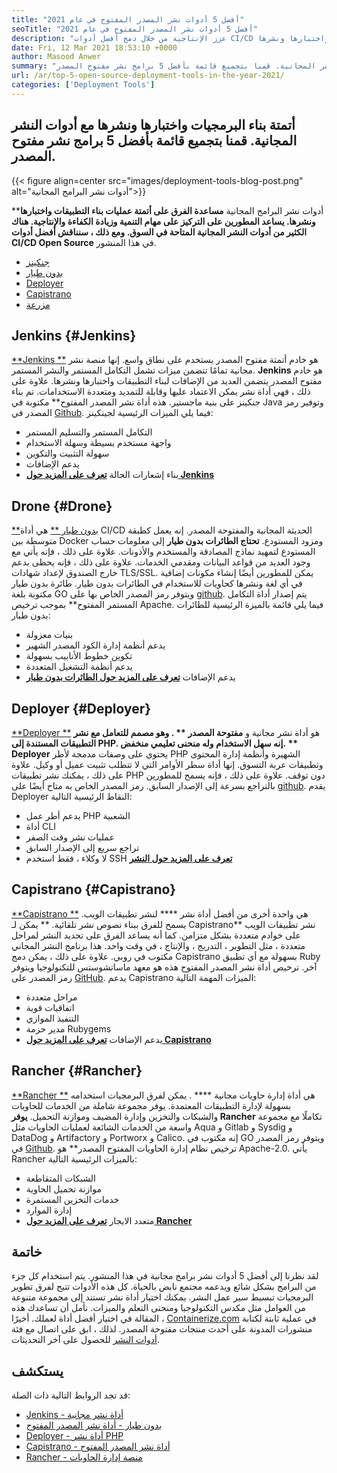 ```yaml
---
title: "أفضل 5 أدوات نشر المصدر المفتوح في عام 2021" 
seoTitle: "أفضل 5 أدوات نشر المصدر المفتوح في عام 2021" 
description: "عزز الإنتاجية من خلال دمج أفضل أدوات CI/CD مفتوحة المصدر ، والتي تسمح للفرق بأتمتة عمليات بناء البرمجيات واختبارها ونشرها." 
date: Fri, 12 Mar 2021 18:53:10 +0000
author: Masood Anwer
summary: "أتمتة بناء البرامج واختبارها ونشر سير العمل مع أدوات النشر المجانية. قمنا بتجميع قائمة بأفضل 5 برامج نشر مفتوح المصدر." 
url: /ar/top-5-open-source-deployment-tools-in-the-year-2021/
categories: ['Deployment Tools']
---
```


## أتمتة بناء البرمجيات واختبارها ونشرها مع أدوات النشر المجانية. قمنا بتجميع قائمة بأفضل 5 برامج نشر مفتوح المصدر.

{{< figure align=center src="images/deployment-tools-blog-post.png" alt="أدوات نشر البرامج المجانية">}}

**أدوات نشر البرامج المجانية  **مساعدة الفرق على أتمتة عمليات بناء التطبيقات واختبارها ونشرها. يساعد المطورين على التركيز على مهام التنمية وزيادة الكفاءة والإنتاجية. هناك الكثير من أدوات النشر المجانية المتاحة في السوق. ومع ذلك ، سنناقش أفضل أدوات CI/CD Open Source**  في هذا المنشور.
  * [جنكينز][1]
  * [بدون طيار][2]
  * [Deployer][3]
  * [Capistrano][4]
  * [مزرعة][5]

## Jenkins   {#Jenkins}
[**Jenkins **][6] هو خادم أتمتة مفتوح المصدر يستخدم على نطاق واسع. إنها منصة نشر مجانية تمامًا تتضمن ميزات تشمل التكامل المستمر والنشر المستمر.  **Jenkins**   هو خادم مفتوح المصدر يتضمن العديد من الإضافات لبناء التطبيقات واختبارها ونشرها. علاوة على ذلك ، فهي أداة نشر يمكن الاعتماد عليها وقابلة للتمديد ومتعددة الاستخدامات. تم بناء جنكينز على بنية ماجستير. هذه أداة نشر المصدر المفتوح** مكتوبة في Java وتوفير رمز المصدر في [Github][7].
فيما يلي الميزات الرئيسية لجينكينز:
  * التكامل المستمر والتسليم المستمر
  * واجهة مستخدم بسيطة وسهلة الاستخدام
  * سهولة التثبيت والتكوين
  * يدعم الإضافات
  * بناء إشعارات الحالة
[ **تعرف على المزيد حول Jenkins** ][8]

## Drone   {#Drone}
[**بدون طيار **][9] هي أداة CI/CD الحديثة المجانية والمفتوحة المصدر. إنه يعمل كطبقة متوسطة بين Docker ومزود المستودع.  **تحتاج الطائرات بدون طيار**   إلى معلومات حساب المستودع لتمهيد نماذج المصادقة والمستخدم والأذونات. علاوة على ذلك ، فإنه يأتي مع وجود العديد من قواعد البيانات ومقدمي الخدمات. علاوة على ذلك ، فإنه يحظى بدعم خارج الصندوق لإعداد شهادات TLS/SSL. يمكن للمطورين أيضًا إنشاء مكونات إضافية في أي لغة ونشرها كحاويات للاستخدام في الطائرات بدون طيار. طائرة بدون طيار مكتوبة بلغة GO ويتوفر رمز المصدر الخاص بها على [github][10]. يتم إصدار أداة التكامل المستمر المفتوح** بموجب ترخيص Apache.
فيما يلي قائمة بالميزة الرئيسية للطائرات بدون طيار:
  * بنيات معزولة
  * يدعم أنظمة إدارة الكود المصدر الشهير
  * تكوين خطوط الأنابيب بسهولة
  * يدعم أنظمة التشغيل المتعددة
  * يدعم الإضافات
[ **تعرف على المزيد حول الطائرات بدون طيار** ][11]

## Deployer   {#Deployer}
[**Deployer **][12] هو أداة نشر مجانية و  **مفتوحة المصدر ** . وهو مصمم للتعامل مع نشر التطبيقات المستندة إلى PHP. إنه سهل الاستخدام وله منحنى تعليمي منخفض. ** Deployer**  يحتوي على وصفات مدمجة لأطر PHP الشهيرة وأنظمة إدارة المحتوى وتطبيقات عربة التسوق. إنها أداة سطر الأوامر التي لا تتطلب تثبيت عميل أو وكيل. علاوة على ذلك ، يمكنك نشر تطبيقات PHP دون توقف. علاوة على ذلك ، فإنه يسمح للمطورين بالتراجع بسرعة إلى الإصدار السابق. رمز المصدر الخاص به متاح أيضًا على [github][13].
يقدم Deployer النقاط الرئيسية التالية:
  * يدعم أطر عمل PHP الشعبية
  * أداة CLI
  * عمليات نشر وقت الصفر
  * تراجع سريع إلى الإصدار السابق
  * لا وكلاء ، فقط استخدم SSH
[ **تعرف على المزيد حول النشر** ][14]

## Capistrano   {#Capistrano}
[**Capistrano **][15] هي واحدة أخرى من أفضل أداة نشر  ****  لنشر تطبيقات الويب. يسمح للفرق ببناء نصوص نشر تلقائية. ** يمكن لـ Capistrano**  نشر تطبيقات الويب على خوادم متعددة بشكل متزامن. كما أنه يساعد الفرق على تحديد النشر لمراحل متعددة ، مثل التطوير ، التدريج ، والإنتاج ، في وقت واحد. هذا برنامج النشر المجاني مكتوب في روبي. علاوة على ذلك ، يمكن دمج Capistrano بسهولة مع أي تطبيق Ruby آخر. ترخيص أداة نشر المصدر المفتوح هذه هو معهد ماساتشوستس للتكنولوجيا ويتوفر رمز المصدر على [GitHub][16].
يدعم Capistrano الميزات المهمة التالية:
  * مراحل متعددة
  * اتفاقيات قوية
  * التنفيذ الموازي
  * مدير حزمة Rubygems
  * يدعم الإضافات
[ **تعرف على المزيد حول Capistrano** ][17]

## Rancher   {#Rancher}
[**Rancher **][18] هي أداة إدارة حاويات مجانية  **** . يمكن لفرق البرمجيات استخدامه بسهولة لإدارة التطبيقات المعتمدة. يوفر مجموعة شاملة من الخدمات للحاويات والشبكات والتخزين وإدارة المضيف وموازنة التحميل.  **يوفر Rancher**   تكاملًا مع مجموعة واسعة من الخدمات الشائعة لعمليات الحاويات مثل Aqua و Gitlab و Sysdig و DataDog و Artifactory و Portworx و Calico. إنه مكتوب في GO ويتوفر رمز المصدر في [Github][19]. ترخيص نظام إدارة الحاويات المفتوح المصدر** هو Apache-2.0.
يأتي Rancher بالميزات الرئيسية التالية:
  * الشبكات المتقاطعة
  * موازنة تحميل الحاوية
  * خدمات التخزين المستمرة
  * إدارة الموارد
  * متعدد الايجار
[ **تعرف على المزيد حول Rancher** ][20]

## خاتمة
لقد نظرنا إلى أفضل 5 أدوات نشر برامج مجانية في هذا المنشور. يتم استخدام كل جزء من البرامج بشكل شائع ويدعمه مجتمع نابض بالحياة. كل هذه الأدوات تتيح لفرق تطوير البرمجيات تبسيط سير عمل النشر. يمكنك اختيار أداة نشر تستند إلى مجموعة متنوعة من العوامل مثل مكدس التكنولوجيا ومنحنى التعلم والميزات. نأمل أن تساعدك هذه المقالة في اختيار أفضل أداة لعملك.
أخيرًا ، [Containerize.com][21] في عملية ثابتة لكتابة منشورات المدونة على أحدث منتجات مفتوحة المصدر. لذلك ، ابق على اتصال مع فئة [أدوات النشر][22] للحصول على آخر التحديثات.

## يستكشف
قد تجد الروابط التالية ذات الصلة:
  * [Jenkins - أداة نشر مجانية][6]
  * [بدون طيار - أداة نشر المصدر المفتوح][9]
  * [Deployer - أداة نشر PHP][12]
  * [Capistrano - أداة نشر المصدر المفتوح][15]
  * [Rancher - منصة إدارة الحاويات][18]

  
[1]: #Jenkins
[2]: #Drone
[3]: #Deployer
[4]: #Capistrano
[5]: #Rancher
[6]: https://products.containerize.com/deployment-tools/jenkins
[7]: https://github.com/jenkinsci/jenkins
[8]: https://www.jenkins.io
[9]: https://products.containerize.com/deployment-tools/drone
[10]: https://github.com/drone/drone
[11]: https://www.drone.io
[12]: https://products.containerize.com/deployment-tools/deployer
[13]: https://github.com/deployphp/deployer
[14]: https://deployer.org
[15]: https://products.containerize.com/deployment-tools/capistrano
[16]: https://github.com/capistrano/capistrano
[17]: https://capistranorb.com
[18]: https://products.containerize.com/deployment-tools/rancher
[19]: https://github.com/rancher/rancher
[20]: https://rancher.com
[21]: https://containerize.com
[22]: https://blog.containerize.com/category/deployment-tools/
